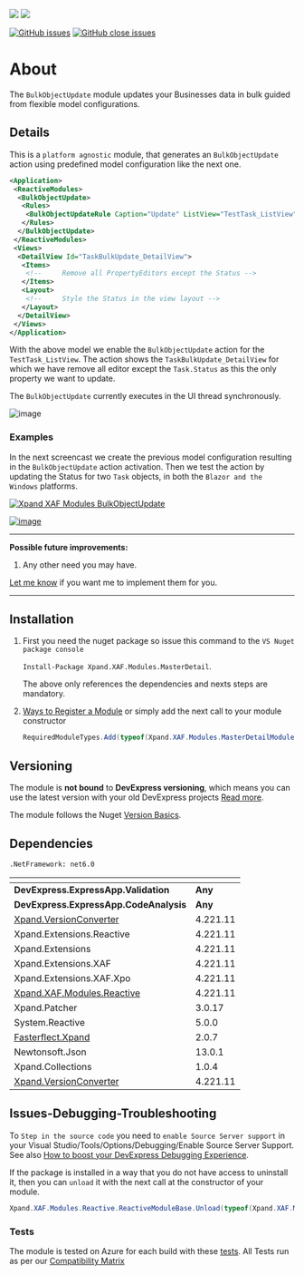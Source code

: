 ![](https://xpandshields.azurewebsites.net/nuget/v/Xpand.XAF.Modules.BulkObjectUpdate.svg?&style=flat) ![](https://xpandshields.azurewebsites.net/nuget/dt/Xpand.XAF.Modules.BulkObjectUpdate.svg?&style=flat)

[![GitHub issues](https://xpandshields.azurewebsites.net/github/issues/eXpandFramework/expand/BulkObjectUpdate.svg)](https://github.com/eXpandFramework/eXpand/issues?utf8=%E2%9C%93&q=is%3Aissue+is%3Aopen+sort%3Aupdated-desc+label%3AReactive.XAF+label%3ABulkObjectUpdate) [![GitHub close issues](https://xpandshields.azurewebsites.net/github/issues-closed/eXpandFramework/eXpand/BulkObjectUpdate.svg)](https://github.com/eXpandFramework/eXpand/issues?utf8=%E2%9C%93&q=is%3Aissue+is%3Aclosed+sort%3Aupdated-desc+label%3AReactive.XAF+label%3ABulkObjectUpdate)
# About 

The `BulkObjectUpdate` module updates your Businesses data in bulk guided from flexible model configurations. 

## Details
This is a `platform agnostic` module, that generates an `BulkObjectUpdate` action using predefined model configuration like the next one.

```xml
<Application>
 <ReactiveModules>
  <BulkObjectUpdate>
   <Rules>
    <BulkObjectUpdateRule Caption="Update" ListView="TestTask_ListView" DetailView="TaskBulkUpdate_DetailView" IsNewNode="True" />
   </Rules>
  </BulkObjectUpdate>
 </ReactiveModules>
 <Views>
  <DetailView Id="TaskBulkUpdate_DetailView">
   <Items>
    <!--     Remove all PropertyEditors except the Status -->
   </Items>
   <Layout>
    <!--     Style the Status in the view layout -->
   </Layout>
  </DetailView>
 </Views>
</Application>
```

With the above model we enable the `BulkObjectUpdate` action for the `TestTask_ListView`. The action shows the `TaskBulkUpdate_DetailView` for which we have remove all editor except the `Task.Status` as this the only property we want to update.

The `BulkObjectUpdate` currently executes in the UI thread synchronously.

![image](https://user-images.githubusercontent.com/159464/143494042-59311a57-1fa5-4ebd-8942-b02b10a8f7e6.png)




### Examples

In the next screencast we create the previous model configuration resulting in the `BulkObjectUpdate` action activation. Then we test the action by updating the Status for two `Task` objects, in both the `Blazor and the Windows` platforms.   

<twitter tags="#BulkObjectUpdate #Blazor">

[![Xpand XAF Modules BulkObjectUpdate](https://user-images.githubusercontent.com/159464/143494273-0076056a-ad58-4e4f-ac34-0017af5ca19a.gif)
](https://youtu.be/DHfFtmBD4lw)

</twitter>

[![image](https://user-images.githubusercontent.com/159464/87556331-2fba1980-c6bf-11ea-8a10-e525dda86364.png)](https://youtu.be/Xy3IzZM6HYY)

--- 

**Possible future improvements:**

1. Any other need you may have.

[Let me know](https://github.com/sponsors/apobekiaris) if you want me to implement them for you.

---

## Installation 
1. First you need the nuget package so issue this command to the `VS Nuget package console` 

   `Install-Package Xpand.XAF.Modules.MasterDetail`.

    The above only references the dependencies and nexts steps are mandatory.

2. [Ways to Register a Module](https://documentation.devexpress.com/eXpressAppFramework/118047/Concepts/Application-Solution-Components/Ways-to-Register-a-Module)
or simply add the next call to your module constructor
    ```cs
    RequiredModuleTypes.Add(typeof(Xpand.XAF.Modules.MasterDetailModule));
    ```
## Versioning
The module is **not bound** to **DevExpress versioning**, which means you can use the latest version with your old DevExpress projects [Read more](https://github.com/eXpandFramework/XAF/tree/master/tools/Xpand.VersionConverter).

The module follows the Nuget [Version Basics](https://docs.microsoft.com/en-us/nuget/reference/package-versioning#version-basics).
## Dependencies
`.NetFramework: net6.0`

|<!-- -->|<!-- -->
|----|----
|**DevExpress.ExpressApp.Validation**|**Any**
 |**DevExpress.ExpressApp.CodeAnalysis**|**Any**
|[Xpand.VersionConverter](https://github.com/eXpandFramework/Reactive.XAF/tree/master/tools/Xpand.VersionConverter)|4.221.11
 |Xpand.Extensions.Reactive|4.221.11
 |Xpand.Extensions|4.221.11
 |Xpand.Extensions.XAF|4.221.11
 |Xpand.Extensions.XAF.Xpo|4.221.11
 |[Xpand.XAF.Modules.Reactive](https://github.com/eXpandFramework/Reactive.XAF/tree/master/src/Modules/Xpand.XAF.Modules.Reactive)|4.221.11
 |Xpand.Patcher|3.0.17
 |System.Reactive|5.0.0
 |[Fasterflect.Xpand](https://github.com/eXpandFramework/Fasterflect)|2.0.7
 |Newtonsoft.Json|13.0.1
 |Xpand.Collections|1.0.4
 |[Xpand.VersionConverter](https://github.com/eXpandFramework/Reactive.XAF/tree/master/tools/Xpand.VersionConverter)|4.221.11

## Issues-Debugging-Troubleshooting

To `Step in the source code` you need to `enable Source Server support` in your Visual Studio/Tools/Options/Debugging/Enable Source Server Support. See also [How to boost your DevExpress Debugging Experience](https://github.com/eXpandFramework/DevExpress.XAF/wiki/How-to-boost-your-DevExpress-Debugging-Experience#1-index-the-symbols-to-your-custom-devexpresss-installation-location).

If the package is installed in a way that you do not have access to uninstall it, then you can `unload` it with the next call at the constructor of your module.
```cs
Xpand.XAF.Modules.Reactive.ReactiveModuleBase.Unload(typeof(Xpand.XAF.Modules.MasterDetail.MasterDetailModule))
```


### Tests
The module is tested on Azure for each build with these [tests](https://github.com/eXpandFramework/Packages/tree/master/src/Tests/Xpand.XAF.s.MasterDetail.MasterDetail). 
All Tests run as per our [Compatibility Matrix](https://github.com/eXpandFramework/DevExpress.XAF#compatibility-matrix)

